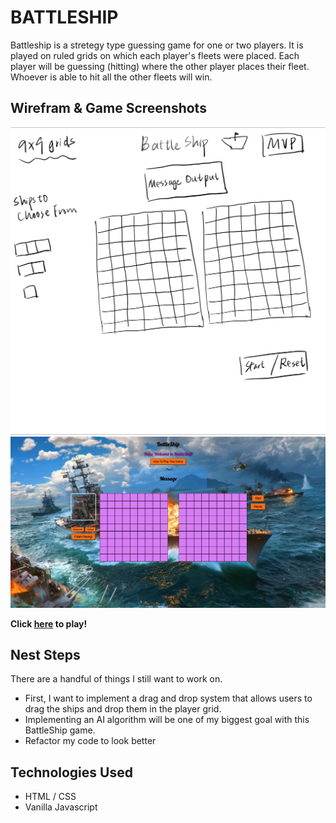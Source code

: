 # BATTLESHIP
Battleship is a stretegy type guessing game for one or two players. It is played on ruled grids on which each player's fleets were placed. Each player will be guessing (hitting) where the other player places their fleet. Whoever is able to hit all the other fleets will win.


## Wirefram & Game Screenshots
![Wire Frame](/imgs/wireframe.jpeg)
![Screen Shot](/imgs/screenshot.png)


**Click [here](https://elroy-He.github.io/ProjectOne/) to play!**

## Nest Steps
There are a handful of things I still want to work on.
* First, I want to implement a drag and drop system that allows users to drag the ships and drop them in the player grid.
* Implementing an AI algorithm will be one of my biggest goal with this BattleShip game.
* Refactor my code to look better

## Technologies Used
* HTML / CSS
* Vanilla Javascript